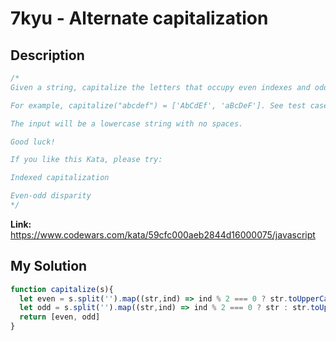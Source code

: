 # 7kyu - Alternate capitalization

## Description
```js
/*
Given a string, capitalize the letters that occupy even indexes and odd indexes separately, and return as shown below. Index 0 will be considered even.

For example, capitalize("abcdef") = ['AbCdEf', 'aBcDeF']. See test cases for more examples.

The input will be a lowercase string with no spaces.

Good luck!

If you like this Kata, please try:

Indexed capitalization

Even-odd disparity
*/
```

**Link:** https://www.codewars.com/kata/59cfc000aeb2844d16000075/javascript

## My Solution
```js
function capitalize(s){
  let even = s.split('').map((str,ind) => ind % 2 === 0 ? str.toUpperCase() : str ).join('')
  let odd = s.split('').map((str,ind) => ind % 2 === 0 ? str : str.toUpperCase()).join('')
  return [even, odd]
}
```